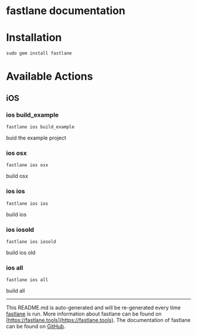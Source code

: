 fastlane documentation
================
# Installation
```
sudo gem install fastlane
```
# Available Actions
## iOS
### ios build_example
```
fastlane ios build_example
```
buid the example project
### ios osx
```
fastlane ios osx
```
build osx
### ios ios
```
fastlane ios ios
```
build ios
### ios iosold
```
fastlane ios iosold
```
build ios old
### ios all
```
fastlane ios all
```
build all

----

This README.md is auto-generated and will be re-generated every time [fastlane](https://fastlane.tools) is run.
More information about fastlane can be found on [https://fastlane.tools](https://fastlane.tools).
The documentation of fastlane can be found on [GitHub](https://github.com/fastlane/fastlane/tree/master/fastlane).
